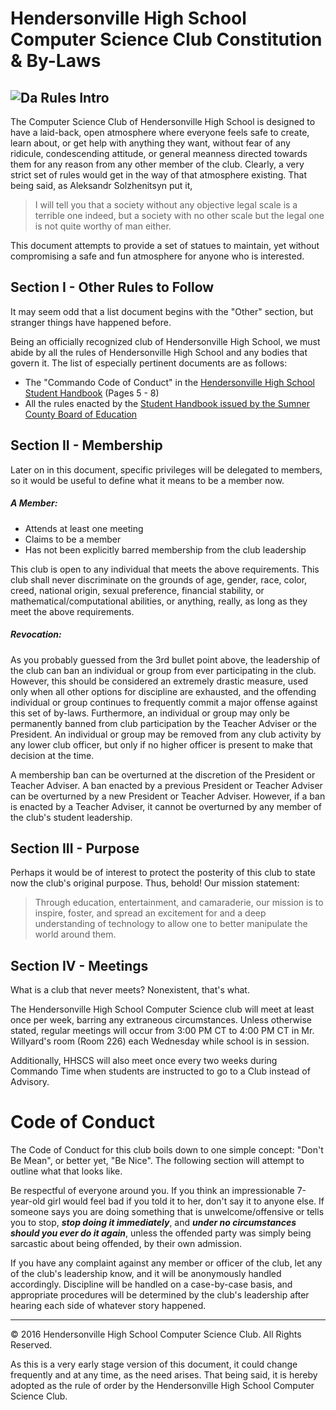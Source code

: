 Hendersonville High School Computer Science Club Constitution & By-Laws
========
![Da Rules](http://s3.amazonaws.com/scschoolfiles/553/img_pd_220816_tsb79d.jpg)
Intro
-----
The Computer Science Club of Hendersonville High School is designed to have a laid-back, open atmosphere where everyone feels safe to create, learn about, or get help with anything they want, without fear of any ridicule, condescending attitude, or general meanness directed towards them for any reason from any other member of the club. Clearly, a very strict set of rules would get in the way of that atmosphere existing. That being said, as Aleksandr Solzhenitsyn put it,

> I will tell you that a society without any
> objective legal scale is a terrible one indeed,
> but a society with no other scale but the legal one
> is not quite worthy of man either.

This document attempts to provide a set of statues to maintain, yet without compromising a safe and fun atmosphere for anyone who is interested.

Section I - Other Rules to Follow
---------------------------------
It may seem odd that a list document begins with the "Other" section, but stranger things have happened before.

Being an officially recognized club of Hendersonville High School, we must abide by all the rules of Hendersonville High School and any bodies that govern it. The list of especially pertinent documents are as follows:

- The "Commando Code of Conduct" in the [Hendersonville High School Student Handbook](http://hhs.sumnerschools.org/images/docs/2015_hhs_handbook_v3.pdf) (Pages 5 - 8)
- All the rules enacted by the [Student Handbook issued by the Sumner County Board of Education](http://sumnerschools.org/images/admin/StudentHandbook.pdf)

Section II - Membership
-----------------------
Later on in this document, specific privileges will be delegated to members, so it would be useful to define what it means to be a member now.

##### A Member: #####

- Attends at least one meeting
- Claims to be a member
- Has not been explicitly barred membership from the club leadership

This club is open to any individual that meets the above requirements. This club shall never discriminate on the grounds of age, gender, race, color, creed, national origin, sexual preference, financial stability, or mathematical/computational abilities, or anything, really, as long as they meet the above requirements.

##### Revocation: #####

As you probably guessed from the 3rd bullet point above, the leadership of the club can ban an individual or group from ever participating in the club. However, this should be considered an extremely drastic measure, used only when all other options for discipline are exhausted, and the offending individual or group continues to frequently commit a major offense against this set of by-laws. Furthermore, an individual or group may only be permanently banned from club participation by the Teacher Adviser or the President. An individual or group may be removed from any club activity by any lower club officer, but only if no higher officer is present to make that decision at the time.

A membership ban can be overturned at the discretion of the President or Teacher Adviser. A ban enacted by a previous President or Teacher Adviser can be overturned by a new President or Teacher Adviser. However, if a ban is enacted by a Teacher Adviser, it cannot be overturned by any member of the club's student leadership.

Section III - Purpose
---------------------

Perhaps it would be of interest to protect the posterity of this club to state now the club's original purpose. Thus, behold! Our mission statement:

> Through education, entertainment, and camaraderie, our
> mission is to inspire, foster, and spread an excitement for
> and a deep understanding of technology to allow one to
> better manipulate the world around them.

Section IV - Meetings
--------------------
What is a club that never meets? Nonexistent, that's what.

The Hendersonville High School Computer Science club will meet at least once per week, barring any extraneous circumstances. Unless otherwise stated, regular meetings will occur from 3:00 PM CT to 4:00 PM CT in Mr. Willyard's room (Room 226) each Wednesday while school is in session. 

Additionally, HHSCS will also meet once every two weeks during Commando Time when students are instructed to go to a Club instead of Advisory.

Code of Conduct
===============
The Code of Conduct for this club boils down to one simple concept: "Don't Be Mean", or better yet, "Be Nice". The following section will attempt to outline what that looks like.

Be respectful of everyone around you. If you think an impressionable 7-year-old girl would feel bad if you told it to her, don't say it to anyone else. If someone says you are doing something that is unwelcome/offensive or tells you to stop, ***stop doing it immediately***, and ***under no circumstances should you ever do it again***, unless the offended party was simply being sarcastic about being offended, by their own admission.

If you have any complaint against any member or officer of the club, let any of the club's leadership know, and it will be anonymously handled accordingly. Discipline will be handled on a case-by-case basis, and appropriate procedures will be determined by the club's leadership after hearing each side of whatever story happened.

-----------------------------------------

&copy; 2016 Hendersonville High School Computer Science Club. All Rights Reserved.

As this is a very early stage version of this document, it could change frequently and at any time, as the need arises. That being said, it is hereby adopted as the rule of order by the Hendersonville High School Computer Science Club.
